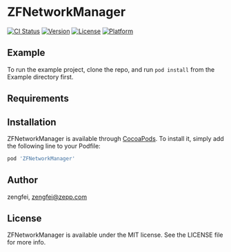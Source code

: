 # ZFNetworkManager

[![CI Status](https://img.shields.io/travis/zengfei/ZFNetworkManager.svg?style=flat)](https://travis-ci.org/zengfei/ZFNetworkManager)
[![Version](https://img.shields.io/cocoapods/v/ZFNetworkManager.svg?style=flat)](https://cocoapods.org/pods/ZFNetworkManager)
[![License](https://img.shields.io/cocoapods/l/ZFNetworkManager.svg?style=flat)](https://cocoapods.org/pods/ZFNetworkManager)
[![Platform](https://img.shields.io/cocoapods/p/ZFNetworkManager.svg?style=flat)](https://cocoapods.org/pods/ZFNetworkManager)

## Example

To run the example project, clone the repo, and run `pod install` from the Example directory first.

## Requirements

## Installation

ZFNetworkManager is available through [CocoaPods](https://cocoapods.org). To install
it, simply add the following line to your Podfile:

```ruby
pod 'ZFNetworkManager'
```

## Author

zengfei, zengfei@zepp.com

## License

ZFNetworkManager is available under the MIT license. See the LICENSE file for more info.
